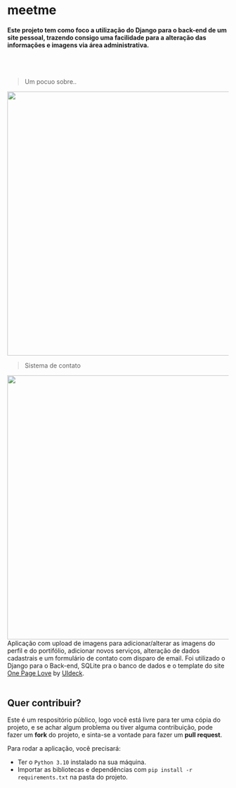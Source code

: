 <h1> meetme </h1>

<h4> Este projeto tem como foco a utilização do Django para o back-end de um site pessoal, trazendo consigo uma facilidade para a alteração das informações e imagens via área administrativa.</h4>

<br>
<br>

> Um pocuo sobre..

<img src="https://user-images.githubusercontent.com/99812176/160173688-4d55a63b-9bc5-4b37-8a60-ab7be3d248d8.png" width="600" heigth="150"> 

> Sistema de contato
<img src="https://user-images.githubusercontent.com/99812176/160173720-3346c6c6-d845-438f-86a9-d050b1d0748c.png" width="600" heigth="150"> 



<br>




<div align="left">
Aplicação com upload de imagens para adicionar/alterar as imagens do perfil e do portifólio, adicionar novos serviços, alteração de dados cadastrais e um formulário de contato com disparo de email. Foi utilizado o Django para o Back-end, SQLite pra o banco de dados e o template do site <a href="https://onepagelove.com/">One Page Love</a> by <a href="https://uideck.com/">UIdeck</a>.

</div>

<br>
<h2> Quer contribuir?</h2>
 Este é um respositório público, logo você está livre para ter uma cópia do projeto,  e se achar algum problema ou tiver alguma contribuição, pode fazer um <strong>fork</strong> do projeto, e sinta-se a vontade para fazer um <strong>pull request</strong>.
 
 
 Para rodar a aplicação, você precisará:
   - Ter o <code>Python 3.10</code> instalado na sua máquina.
   - Importar as bibliotecas e dependências com <code>pip install -r requirements.txt</code> na pasta do projeto.

